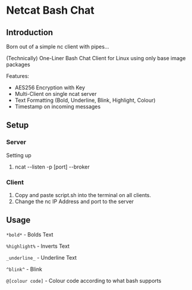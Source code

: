 # Netcat Bash Chat

## Introduction

Born out of a simple nc client with pipes...

(Technically) One-Liner Bash Chat Client for Linux using only base image packages

Features:
* AES256 Encryption with Key
* Multi-Client on single ncat server
* Text Formatting (Bold, Underline, Blink, Highlight, Colour)
* Timestamp on incoming messages

## Setup

### Server

Setting up

1. ncat --listen -p [port] --broker

### Client

1. Copy and paste script.sh into the terminal on all clients.
2. Change the nc IP Address and port to the server

## Usage

`*bold*` - Bolds Text

`%highlight%` - Inverts Text

`_underline_` - Underline Text

`^blink^` - Blink

`@[colour code]` - Colour code according to what bash supports
